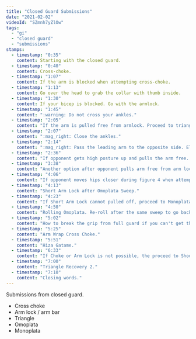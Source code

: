 ```yaml
---
title: "Closed Guard Submissions"
date: "2021-02-02"
videoId: "SZmnh7yZlOw"
tags:
  - "gi"
  - "closed guard"
  - "submissions"
stamps:
  - timestamp: "0:35"
    content: Starting with the closed guard.
  - timestamp: "0:40"
    content: Cross-choke.
  - timestamp: "1:07"
    content: If the arm is blocked when attempting cross-choke.
  - timestamp: "1:13"
    content: Go over the head to grab the collar with thumb inside.
  - timestamp: "1:30"
    content: If your bicep is blocked. Go with the armlock.
  - timestamp: "1:45"
    content: ":warning: Do not cross your ankles."
  - timestamp: "2:05"
    content: "If the arm is pulled free from armlock. Proceed to triangle."
  - timestamp: "2:07"
    content: ":mag_right: Close the ankles."
  - timestamp: "2:14"
    content: ":mag_right: Pass the leading arm to the opposite side. Elbow / tricep on belly"
  - timestamp: "2:36"
    content: "If opponent gets high posture up and pulls the arm free. Proceed to Head Hook Arm Lock."
  - timestamp: "3:38"
    content: "Another option after opponent pulls arm free from arm lock. Proceed to omoplata."
  - timestamp: "4:06"
    content: "If opponent moves hips closer during figure 4 when attempting omoplata."
  - timestamp: "4:13"
    content: "Short Arm Lock after Omoplata Sweep."
  - timestamp: "4:23"
    content: "If Short Arm Lock cannot pulled off, proceed to Monoplata."
  - timestamp: "4:50"
    content: "Rolling Omoplata. Re-roll after the same sweep to go back to the same Omoplata position."
  - timestamp: "5:02"
    content: "How to break the grip from full guard if you can't get the collar."
  - timestamp: "5:25"
    content: "Arm Wrap Cross Choke."
  - timestamp: "5:51"
    content: "Hiza Gatame."
  - timestamp: "6:33"
    content: "If Choke or Arm Lock is not possible, the proceed to Shoulder Wrap Arm Lock or Americana."
  - timestamp: "7:00"
    content: "Triangle Recovery 2."
  - timestamp: "7:10"
    content: "Closing words."
---
```


Submissions from closed guard.

- Cross choke
- Arm lock / arm bar
- Triangle
- Omoplata
- Monoplata
